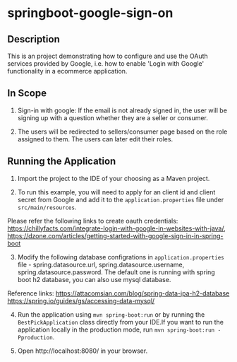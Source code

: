# springboot-google-sign-on

## Description
This is an project demonstrating how to configure and use the OAuth services provided by Google, i.e. how to enable 'Login with Google' functionality in a ecommerce application.

## In Scope
1. Sign-in with google: If the email is not already signed in, the user will be signing up with a question whether they are a seller or consumer.

2. The users will be redirected to sellers/consumer page based on the role assigned to them. The users can later edit their roles.

## Running the Application
1. Import the project to the IDE of your choosing as a Maven project.

2. To run this example, you will need to apply for an client id and client secret from Google and add it to the `application.properties` file under `src/main/resources`. 

Please refer the following links to create oauth credentials: 
https://chillyfacts.com/integrate-login-with-google-in-websites-with-java/,
https://dzone.com/articles/getting-started-with-google-sign-in-in-spring-boot

3. Modify the following database configrations in `application.properties` file - spring.datasource.url, spring.datasource.username, spring.datasource.password. The default one is running with spring boot h2 database, you can also use mysql database.

Reference links:
https://attacomsian.com/blog/spring-data-jpa-h2-database
https://spring.io/guides/gs/accessing-data-mysql/

4. Run the application using `mvn spring-boot:run` or by running the `BestPickApplication` class directly from your IDE.If you want to run the application locally in the production mode, run `mvn spring-boot:run -Pproduction`.

5. Open http://localhost:8080/ in your browser.
